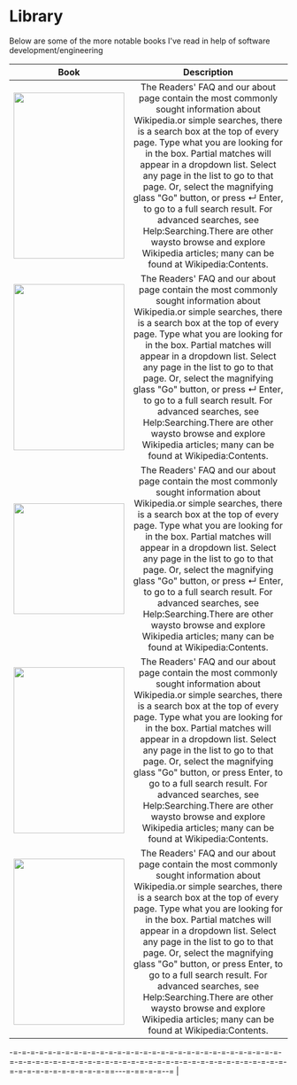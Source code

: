 <link href="/path/to/markdown.css" rel="stylesheet"></link>

# Library
Below are some of the more notable books I've read in help of software development/engineering




| Book| Description |
|:-:|:-:|
| <image src="https://images-na.ssl-images-amazon.com/images/I/51b7XbfMIIL.jpg" height="300" width="200"/>| The Readers' FAQ and our about page contain the most commonly sought information about Wikipedia.or simple searches, there is a search box at the top of every page. Type what you are looking for in the box. Partial matches will appear in a dropdown list. Select any page in the list to go to that page. Or, select the magnifying glass "Go" button, or press ↵ Enter, to go to a full search result. For advanced searches, see Help:Searching.There are other waysto browse and explore Wikipedia articles; many can be found at Wikipedia:Contents. |
| <image src="https://images-na.ssl-images-amazon.com/images/I/41yV4eTsWeL._SX258_BO1,204,203,200_.jpg" height="300" width="200"/>| The Readers' FAQ and our about page contain the most commonly sought information about Wikipedia.or simple searches, there is a search box at the top of every page. Type what you are looking for in the box. Partial matches will appear in a dropdown list. Select any page in the list to go to that page. Or, select the magnifying glass "Go" button, or press ↵ Enter, to go to a full search result. For advanced searches, see Help:Searching.There are other waysto browse and explore Wikipedia articles; many can be found at Wikipedia:Contents. |
| <image src="https://images-na.ssl-images-amazon.com/images/I/91EAJrTkyRL.jpg" width="200"/>| The Readers' FAQ and our about page contain the most commonly sought information about Wikipedia.or simple searches, there is a search box at the top of every page. Type what you are looking for in the box. Partial matches will appear in a dropdown list. Select any page in the list to go to that page. Or, select the magnifying glass "Go" button, or press ↵ Enter, to go to a full search result. For advanced searches, see Help:Searching.There are other waysto browse and explore Wikipedia articles; many can be found at Wikipedia:Contents. |
| <image src="https://assets.cambridge.org/97805216/70159/cover/9780521670159.jpg" height="300" width="200"/>| The Readers' FAQ and our about page contain the most commonly sought information about Wikipedia.or simple searches, there is a search box at the top of every page.  Type what you are looking for in the box. Partial matches will appear in a dropdown list. Select any page in the list to go to that page. Or, select the magnifying glass "Go" button, or press Enter, to go to a full search result. For advanced searches, see Help:Searching.There are other waysto browse and explore Wikipedia articles; many can be found at Wikipedia:Contents.|
| <image src="https://encrypted-tbn0.gstatic.com/images?q=tbn:ANd9GcTruhZxJ038frxrWtgNlFAuuVo1MRMOpiiZrdzQAOxFBA0oMPot" height="300" width="200"/>| The Readers' FAQ and our about page contain the most commonly sought information about Wikipedia.or simple searches, there is a search box at the top of every page.  Type what you are looking for in the box. Partial matches will appear in a dropdown list. Select any page in the list to go to that page. Or, select the magnifying glass "Go" button, or press Enter, to go to a full search result. For advanced searches, see Help:Searching.There are other waysto browse and explore Wikipedia articles; many can be found at Wikipedia:Contents.|
-=-=-=-=-=-=-=-=-=-=-=-=-=-=-=-=-=-=-=-=-=-=-=-=-=-=-=-=-=-=-=-=-=-=-=-=-=-=-=-=-=-=-=-=-=-=-=-=-=-=-=-=-=-=-=-=-=-=-=-=-=-=-=-=-=-=-=-=-=-=-=-=-=-=-==---=-==-=-=--=
|

